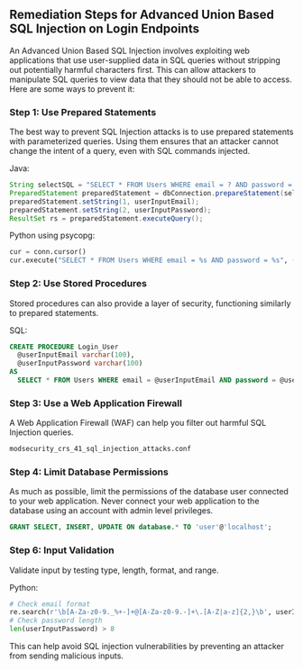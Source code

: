 

## Remediation Steps for Advanced Union Based SQL Injection on Login Endpoints

An Advanced Union Based SQL Injection involves exploiting web applications that use user-supplied data in SQL queries without stripping out potentially harmful characters first. This can allow attackers to manipulate SQL queries to view data that they should not be able to access. Here are some ways to prevent it:

### Step 1: Use Prepared Statements

The best way to prevent SQL Injection attacks is to use prepared statements with parameterized queries. Using them ensures that an attacker cannot change the intent of a query, even with SQL commands injected.

Java:
```java
String selectSQL = "SELECT * FROM Users WHERE email = ? AND password = ?";
PreparedStatement preparedStatement = dbConnection.prepareStatement(selectSQL);
preparedStatement.setString(1, userInputEmail);
preparedStatement.setString(2, userInputPassword);
ResultSet rs = preparedStatement.executeQuery();
```

Python using psycopg:
```python
cur = conn.cursor()
cur.execute("SELECT * FROM Users WHERE email = %s AND password = %s", (userInputEmail, userInputPassword))
```

### Step 2: Use Stored Procedures

Stored procedures can also provide a layer of security, functioning similarly to prepared statements. 

SQL:
```sql
CREATE PROCEDURE Login_User
  @userInputEmail varchar(100), 
  @userInputPassword varchar(100)
AS 
  SELECT * FROM Users WHERE email = @userInputEmail AND password = @userInputPassword;
```

### Step 3: Use a Web Application Firewall

A Web Application Firewall (WAF) can help you filter out harmful SQL Injection queries.

```bash
modsecurity_crs_41_sql_injection_attacks.conf
```

### Step 4: Limit Database Permissions

As much as possible, limit the permissions of the database user connected to your web application. Never connect your web application to the database using an account with admin level privileges.

```sql
GRANT SELECT, INSERT, UPDATE ON database.* TO 'user'@'localhost';
```

### Step 6: Input Validation

Validate input by testing type, length, format, and range.

Python:
```python
# Check email format
re.search(r'\b[A-Za-z0-9._%+-]+@[A-Za-z0-9.-]+\.[A-Z|a-z]{2,}\b', userInputEmail)
# Check password length
len(userInputPassword) > 8
```

This can help avoid SQL injection vulnerabilities by preventing an attacker from sending malicious inputs.